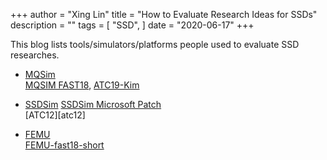 +++
author = "Xing Lin"
title = "How to Evaluate Research Ideas for SSDs"
description = ""
tags = [
    "SSD",
]
date = "2020-06-17"
+++

This blog lists tools/simulators/platforms people used to evaluate SSD researches. 

* [MQSim][mqsim]  
[MQSIM FAST18][mqsim-fast18], [ATC19-Kim][atc19-kim]

* [SSDSim][ssdsim]  [SSDSim Microsoft Patch][ssdsim-ms]  
[ATC12][atc12]

* [FEMU][femu]  
[FEMU-fast18-short][femu-fast18]

[mqsim]: https://github.com/CMU-SAFARI/MQSim
[mqsim-fast18]: https://www.usenix.org/system/files/conference/fast18/fast18-tavakkol.pdf
[atc19-kim]: https://www.usenix.org/system/files/atc19-kim-shine.pdf
[ssdsim]: https://github.com/xinglin/SSDSim
[ssdsim-ms]: https://www.microsoft.com/en-us/download/confirmation.aspx?id=52332
[femu-fast18]: https://ucare.cs.uchicago.edu/pdf/fast18-femu.pdf
[femu]: https://github.com/ucare-uchicago/femu